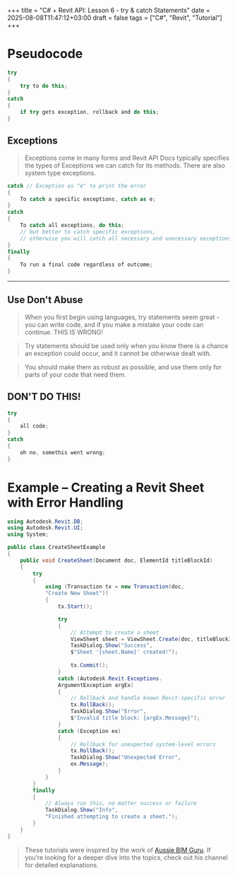+++
title = "C# + Revit API: Lesson 6 - try & catch Statements"
date = 2025-08-08T11:47:12+03:00
draft = false
tags = ["C#", "Revit", "Tutorial"]
+++

# Pseudocode

```C#
try 
{
	try to do this;
}
catch
{
	if try gets exception, rollback and do this;
}
```

## Exceptions

 >Exceptions come in many forms and Revit API Docs typically specifies the types of Exceptions we can catch for its methods. There are also system type exceptions.
 
```C#
catch // Exception as "e" to print the error
{
	To catch a specific exceptions, catch as e;
}
catch
{
	To catch all exceptions, do this; 
	// but better to catch specific exceptions, 
	// otherwise you will catch all necessary and unecessary exceptions.
}
finally
{
	To run a final code regardless of outcome;
}
```

---
## Use Don't Abuse
 > When you first begin using languages, try statements seem great - you can write code, and if you make a mistake your code can continue. THIS IS WRONG!

 > Try statements should be used only when you know there is a chance an exception could occur, and it cannot be otherwise dealt with. 

 > You should make them as robust as possible, and use them only for parts of your code that need them.
 
## DON'T DO THIS!
```C#
try
{
	all code;
}
catch
{
	oh no, somethis went wrong;
}
```

# Example – Creating a Revit Sheet with Error Handling

```C#
using Autodesk.Revit.DB;
using Autodesk.Revit.UI;
using System;

public class CreateSheetExample
{
    public void CreateSheet(Document doc, ElementId titleBlockId)
    {
        try
        {
            using (Transaction tx = new Transaction(doc, 
            "Create New Sheet"))
            {
                tx.Start();

                try
                {
                    // Attempt to create a sheet
                    ViewSheet sheet = ViewSheet.Create(doc, titleBlockId);
                    TaskDialog.Show("Success", 
                    $"Sheet '{sheet.Name}' created!");
                    
                    tx.Commit();
                }
                catch (Autodesk.Revit.Exceptions.
                ArgumentException argEx)
                {
                    // Rollback and handle known Revit-specific error
                    tx.RollBack();
                    TaskDialog.Show("Error", 
                    $"Invalid title block: {argEx.Message}");
                }
                catch (Exception ex)
                {
                    // Rollback for unexpected system-level errors
                    tx.RollBack();
                    TaskDialog.Show("Unexpected Error", 
                    ex.Message);
                }
            }
        }
        finally
        {
            // Always run this, no matter success or failure
            TaskDialog.Show("Info", 
            "Finished attempting to create a sheet.");
        }
    }
}
```

> These tutorials were inspired by the work of [Aussie BIM Guru](https://www.youtube.com/@AussieBIMGuru). If you’re looking for a deeper dive into the topics, check out his channel for detailed explanations.